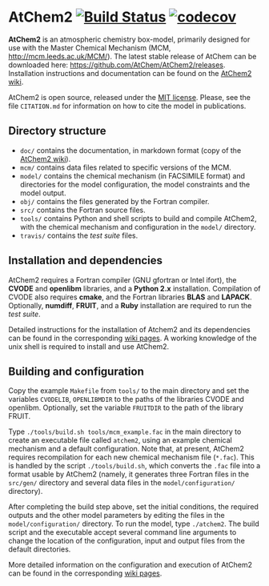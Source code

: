 AtChem2  [![Build Status](https://travis-ci.org/AtChem/AtChem2.svg?branch=master)](https://travis-ci.org/AtChem/AtChem2)  [![codecov](https://codecov.io/gh/AtChem/AtChem2/branch/master/graph/badge.svg)](https://codecov.io/gh/AtChem/AtChem2)
=======

**AtChem2** is an atmospheric chemistry box-model, primarily designed for use with the Master Chemical Mechanism (MCM, http://mcm.leeds.ac.uk/MCM/). The latest stable release of AtChem can be downloaded here: https://github.com/AtChem/AtChem2/releases. Installation instructions and documentation can be found on the [AtChem2 wiki](https://github.com/AtChem/AtChem2/wiki).

AtChem2 is open source, released under the [MIT license](https://opensource.org/licenses/MIT). Please, see the file `CITATION.md` for information on how to cite the model in publications.

Directory structure
-------------------

- `doc/` contains the documentation, in markdown format (copy of the [AtChem2 wiki](https://github.com/AtChem/AtChem2/wiki)).
- `mcm/` contains data files related to specific versions of the MCM.
- `model/`  contains the chemical mechanism (in FACSIMILE format) and directories for the model configuration, the model constraints and the model output.
- `obj/` contains the files generated by the Fortran compiler.
- `src/` contains the Fortran source files.
- `tools/` contains Python and shell scripts to build and compile AtChem2, with the chemical mechanism and configuration in the `model/` directory.
- `travis/` contains the _test suite_ files.

Installation and dependencies
-----------------------------

AtChem2 requires a Fortran compiler (GNU gfortran or Intel ifort), the **CVODE** and **openlibm** libraries, and a **Python 2.x** installation. Compilation of CVODE also requires **cmake**, and the Fortran libraries **BLAS** and **LAPACK**. Optionally, **numdiff**, **FRUIT**, and a **Ruby** installation are required to run the _test suite_.

Detailed instructions for the installation of Atchem2 and its dependencies can be found in the corresponding [wiki pages](https://github.com/AtChem/AtChem2/wiki/1.-Installation). A working knowledge of the unix shell is required to install and use AtChem2.

Building and configuration
--------------------------

Copy the example `Makefile`  from `tools/` to the main directory and set the variables `CVODELIB`, `OPENLIBMDIR` to the paths of the libraries CVODE and openlibm. Optionally, set the variable `FRUITDIR` to the path of the library FRUIT.

Type `./tools/build.sh tools/mcm_example.fac` in the main directory to create an executable file called `atchem2`, using an example chemical mechanism and a default configuration. Note that, at present, AtChem2 requires recompilation for each new chemical mechanism file (`*.fac`). This is handled by the script `./tools/build.sh`, which converts the `.fac` file into a format usable by AtChem2 (namely, it generates three Fortran files in the `src/gen/` directory and several data files in the `model/configuration/` directory).

After completing the build step above, set the initial conditions, the required outputs and the other model parameters by editing the files in the `model/configuration/` directory. To run the model, type `./atchem2`. The build script and the executable accept several command line arguments to change the location of the configuration, input and output files from the default directories.

More detailed information on the configuration and execution of AtChem2 can be found in the corresponding [wiki pages](https://github.com/AtChem/AtChem2/wiki/2.-Model-Configuration-and-Execution).
